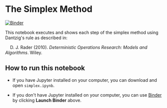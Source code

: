 # The Simplex Method

[![Binder](http://mybinder.org/badge.svg)](http://mybinder.org:/repo/nelsonuhan/simplex)

This notebook executes and shows each step of the simplex method using Dantzig's rule as described in:

&nbsp;&nbsp;&nbsp;&nbsp;D. J. Rader (2010). _Deterministic Operations Research: Models and Algorithms_. Wiley.

## How to run this notebook

- If you have Jupyter installed on your computer, you can download and open `simplex.ipynb`.

- If you don't have Jupyter installed on your computer, you can use [Binder](http://mybinder.org) by clicking __Launch Binder__ above.

